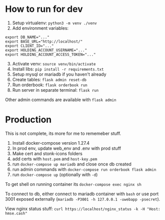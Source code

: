 # How to run for dev

1. Setup virtualenv: `python3 -m venv ./venv`
2. Add environment variables:
```
export DB_NAME="..."
export BASE_URL="http://localhost/"
export CLIENT_ID="..."
export HOLDING_ACCOUNT_USERNAME="..."
export HOLDING_ACCOUNT_ACCESS_TOKEN="..."
```
3. Activate venv: `source venv/bin/activate`
4. Install libs: `pip install -r requirements.txt`
5. Setup mysql or mariadb if you haven't already
6. Create tables: `flask admin reset-db`
7. Run orderbook: `flask orderbook run`
8. Run server in separate terminal: `flask run`

Other admin commands are available with `flask admin`


# Production

This is not complete, its more for me to rememeber stuff.

1. Install docker-compose version 1.27.4
2. In prod env, update web_env and .env with prod stuff
3. Make cert and stonk-icons folders
4. add certs with `host.pem` and `host-key.pem`
3. run `docker-compose up mariadb` and close once db created
5. run admin commands with `docker-compose run orderbook flask admin`
6. run `docker-compose up` (optionally with `-d`)

To get shell on running container its `docker-compose exec nginx sh`

To connect to db, either connect to mariadb container with `bash`
or use port 3001 exposed externally (`mariadb -P3001 -h 127.0.0.1 -uwebapp -psecret`).

View nginx status stuff:
`curl https://localhost/nginx_status -k -H "Host: hmse.cash"`

